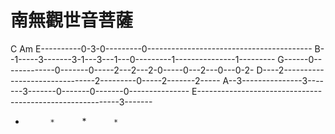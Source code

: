 南無觀世音菩薩
======
   C                               Am
E----------0-3-0---------0-----------------------------------------
B--1-----3-------3-1---3---1---0---------1---------------1---------
G------0-------------0-------0-----2---2---2-0-----0---2---0---0-2-
D----2-------------------------------2---------0-----2-------2-----
A--3---------------3-------3-------0-------0-------0---------------
E----------------------------------------------------------3-------
   *   `   `   `   *   `   `   `   *   `   `   `   *   `   `   `
